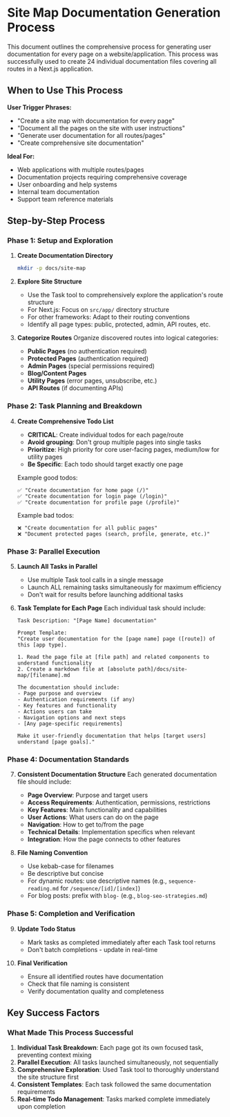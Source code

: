 # Site Map Documentation Generation Process

This document outlines the comprehensive process for generating user documentation for every page on a website/application. This process was successfully used to create 24 individual documentation files covering all routes in a Next.js application.

## When to Use This Process

**User Trigger Phrases:**

- "Create a site map with documentation for every page"
- "Document all the pages on the site with user instructions"
- "Generate user documentation for all routes/pages"
- "Create comprehensive site documentation"

**Ideal For:**

- Web applications with multiple routes/pages
- Documentation projects requiring comprehensive coverage
- User onboarding and help systems
- Internal team documentation
- Support team reference materials

## Step-by-Step Process

### Phase 1: Setup and Exploration

1. **Create Documentation Directory**

   ```bash
   mkdir -p docs/site-map
   ```

2. **Explore Site Structure**

   - Use the Task tool to comprehensively explore the application's route structure
   - For Next.js: Focus on `src/app/` directory structure
   - For other frameworks: Adapt to their routing conventions
   - Identify all page types: public, protected, admin, API routes, etc.

3. **Categorize Routes**
   Organize discovered routes into logical categories:
   - **Public Pages** (no authentication required)
   - **Protected Pages** (authentication required)
   - **Admin Pages** (special permissions required)
   - **Blog/Content Pages**
   - **Utility Pages** (error pages, unsubscribe, etc.)
   - **API Routes** (if documenting APIs)

### Phase 2: Task Planning and Breakdown

4. **Create Comprehensive Todo List**

   - **CRITICAL**: Create individual todos for each page/route
   - **Avoid grouping**: Don't group multiple pages into single tasks
   - **Prioritize**: High priority for core user-facing pages, medium/low for utility pages
   - **Be Specific**: Each todo should target exactly one page

   Example good todos:

   ```
   ✅ "Create documentation for home page (/)"
   ✅ "Create documentation for login page (/login)"
   ✅ "Create documentation for profile page (/profile)"
   ```

   Example bad todos:

   ```
   ❌ "Create documentation for all public pages"
   ❌ "Document protected pages (search, profile, generate, etc.)"
   ```

### Phase 3: Parallel Execution

5. **Launch All Tasks in Parallel**

   - Use multiple Task tool calls in a single message
   - Launch ALL remaining tasks simultaneously for maximum efficiency
   - Don't wait for results before launching additional tasks

6. **Task Template for Each Page**
   Each individual task should include:

   ```
   Task Description: "[Page Name] documentation"

   Prompt Template:
   "Create user documentation for the [page name] page ([route]) of this [app type].

   1. Read the page file at [file path] and related components to understand functionality
   2. Create a markdown file at [absolute path]/docs/site-map/[filename].md

   The documentation should include:
   - Page purpose and overview
   - Authentication requirements (if any)
   - Key features and functionality
   - Actions users can take
   - Navigation options and next steps
   - [Any page-specific requirements]

   Make it user-friendly documentation that helps [target users] understand [page goals]."
   ```

### Phase 4: Documentation Standards

7. **Consistent Documentation Structure**
   Each generated documentation file should include:

   - **Page Overview**: Purpose and target users
   - **Access Requirements**: Authentication, permissions, restrictions
   - **Key Features**: Main functionality and capabilities
   - **User Actions**: What users can do on the page
   - **Navigation**: How to get to/from the page
   - **Technical Details**: Implementation specifics when relevant
   - **Integration**: How the page connects to other features

8. **File Naming Convention**
   - Use kebab-case for filenames
   - Be descriptive but concise
   - For dynamic routes: use descriptive names (e.g., `sequence-reading.md` for `/sequence/[id]/[index]`)
   - For blog posts: prefix with `blog-` (e.g., `blog-seo-strategies.md`)

### Phase 5: Completion and Verification

9. **Update Todo Status**

   - Mark tasks as completed immediately after each Task tool returns
   - Don't batch completions - update in real-time

10. **Final Verification**
    - Ensure all identified routes have documentation
    - Check that file naming is consistent
    - Verify documentation quality and completeness

## Key Success Factors

### What Made This Process Successful

1. **Individual Task Breakdown**: Each page got its own focused task, preventing context mixing
2. **Parallel Execution**: All tasks launched simultaneously, not sequentially
3. **Comprehensive Exploration**: Used Task tool to thoroughly understand the site structure first
4. **Consistent Templates**: Each task followed the same documentation requirements
5. **Real-time Todo Management**: Tasks marked complete immediately upon completion